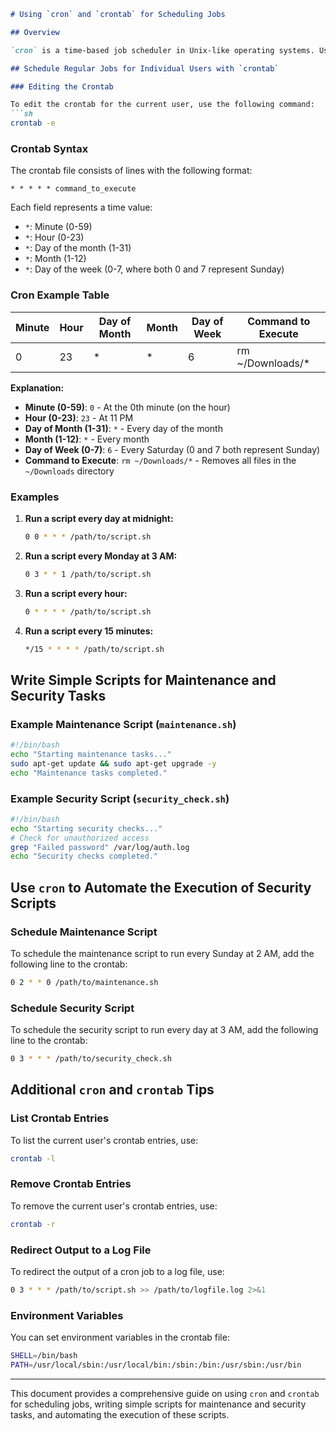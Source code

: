 ```markdown
# Using `cron` and `crontab` for Scheduling Jobs

## Overview

`cron` is a time-based job scheduler in Unix-like operating systems. Users can schedule jobs (commands or scripts) to run at specific times or intervals using the `crontab` command.

## Schedule Regular Jobs for Individual Users with `crontab`

### Editing the Crontab

To edit the crontab for the current user, use the following command:
```sh
crontab -e
```

### Crontab Syntax

The crontab file consists of lines with the following format:
```
* * * * * command_to_execute
```
Each field represents a time value:
- `*`: Minute (0-59)
- `*`: Hour (0-23)
- `*`: Day of the month (1-31)
- `*`: Month (1-12)
- `*`: Day of the week (0-7, where both 0 and 7 represent Sunday)

### Cron Example Table

| Minute | Hour | Day of Month | Month | Day of Week | Command to Execute |
|--------|------|--------------|-------|-------------|---------------------|
| 0      | 23   | *            | *     | 6           | rm ~/Downloads/*    |

**Explanation:**
- **Minute (0-59)**: `0` - At the 0th minute (on the hour)
- **Hour (0-23)**: `23` - At 11 PM
- **Day of Month (1-31)**: `*` - Every day of the month
- **Month (1-12)**: `*` - Every month
- **Day of Week (0-7)**: `6` - Every Saturday (0 and 7 both represent Sunday)
- **Command to Execute**: `rm ~/Downloads/*` - Removes all files in the `~/Downloads` directory

### Examples

1. **Run a script every day at midnight:**
   ```sh
   0 0 * * * /path/to/script.sh
   ```

2. **Run a script every Monday at 3 AM:**
   ```sh
   0 3 * * 1 /path/to/script.sh
   ```

3. **Run a script every hour:**
   ```sh
   0 * * * * /path/to/script.sh
   ```

4. **Run a script every 15 minutes:**
   ```sh
   */15 * * * * /path/to/script.sh
   ```

## Write Simple Scripts for Maintenance and Security Tasks

### Example Maintenance Script (`maintenance.sh`)

```sh
#!/bin/bash
echo "Starting maintenance tasks..."
sudo apt-get update && sudo apt-get upgrade -y
echo "Maintenance tasks completed."
```

### Example Security Script (`security_check.sh`)

```sh
#!/bin/bash
echo "Starting security checks..."
# Check for unauthorized access
grep "Failed password" /var/log/auth.log
echo "Security checks completed."
```

## Use `cron` to Automate the Execution of Security Scripts

### Schedule Maintenance Script

To schedule the maintenance script to run every Sunday at 2 AM, add the following line to the crontab:
```sh
0 2 * * 0 /path/to/maintenance.sh
```

### Schedule Security Script

To schedule the security script to run every day at 3 AM, add the following line to the crontab:
```sh
0 3 * * * /path/to/security_check.sh
```

## Additional `cron` and `crontab` Tips

### List Crontab Entries

To list the current user's crontab entries, use:
```sh
crontab -l
```

### Remove Crontab Entries

To remove the current user's crontab entries, use:
```sh
crontab -r
```

### Redirect Output to a Log File

To redirect the output of a cron job to a log file, use:
```sh
0 3 * * * /path/to/script.sh >> /path/to/logfile.log 2>&1
```

### Environment Variables

You can set environment variables in the crontab file:
```sh
SHELL=/bin/bash
PATH=/usr/local/sbin:/usr/local/bin:/sbin:/bin:/usr/sbin:/usr/bin
```

---

This document provides a comprehensive guide on using `cron` and `crontab` for scheduling jobs, writing simple scripts for maintenance and security tasks, and automating the execution of these scripts.
```